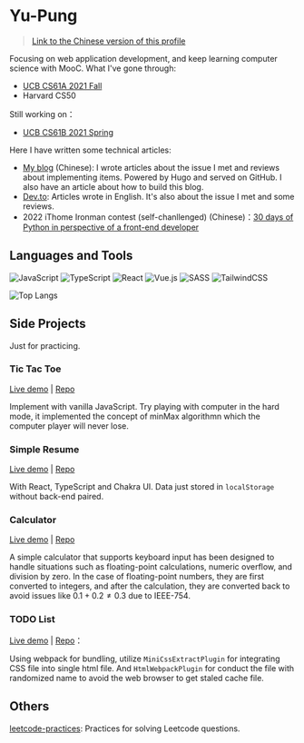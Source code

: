 # Yu-Pung

<!--
**AlliesChen/AlliesChen** is a ✨ _special_ ✨ repository because its `README.md` (this file) appears on your GitHub profile.

Here are some ideas to get you started:

- 🔭 I’m currently working on ...
- 🌱 I’m currently learning ...
- 👯 I’m looking to collaborate on ...
- 🤔 I’m looking for help with ...
- 💬 Ask me about ...
- 📫 How to reach me: ...
- 😄 Pronouns: ...
- ⚡ Fun fact: ...
-->

> [Link to the Chinese version of this profile](https://github.com/AlliesChen/AlliesChen/blob/main/README_zh-TW.md)

Focusing on web application development, and keep learning computer science with MooC. What I've gone through:

- [UCB CS61A 2021 Fall](https://github.com/AlliesChen/cs61a_fa21)
- Harvard CS50

Still working on：

- [UCB CS61B 2021 Spring](https://github.com/AlliesChen/cs61b-sp21)

Here I have written some technical articles:

- [My blog](https://allieschen.github.io/) (Chinese): I wrote articles about the issue I met and reviews about implementing items. Powered by Hugo and served on GitHub. I also have an article about how to build this blog.
- [Dev.to](https://dev.to/allieschen): Articles wrote in English. It's also about the issue I met and some reviews.
- 2022 iThome Ironman contest (self-chanllenged) (Chinese)：[30 days of Python in perspective of a front-end developer](https://ithelp.ithome.com.tw/users/20151651/ironman/5346)

## Languages and Tools

![JavaScript](https://img.shields.io/badge/javascript-%23323330.svg?style=for-the-badge&logo=javascript&logoColor=%23F7DF1E)
![TypeScript](https://img.shields.io/badge/typescript-%23007ACC.svg?style=for-the-badge&logo=typescript&logoColor=white)
![React](https://img.shields.io/badge/react-%2320232a.svg?style=for-the-badge&logo=react&logoColor=%2361DAFB)
![Vue.js](https://img.shields.io/badge/vuejs-%2335495e.svg?style=for-the-badge&logo=vuedotjs&logoColor=%234FC08D)
![SASS](https://img.shields.io/badge/SASS-hotpink.svg?style=for-the-badge&logo=SASS&logoColor=white)
![TailwindCSS](https://img.shields.io/badge/tailwindcss-%2338B2AC.svg?style=for-the-badge&logo=tailwind-css&logoColor=white)

![Top Langs](https://github-readme-stats.vercel.app/api/top-langs/?username=allieschen&layout=compact&theme=tokyonight)

## Side Projects

Just for practicing.

### Tic Tac Toe

[Live demo](https://allieschen.github.io/tic-tac-toe/) | [Repo](https://github.com/AlliesChen/tic-tac-toe)

Implement with vanilla JavaScript. Try playing with computer in the hard mode, it implemented the concept of minMax algorithmn which the computer player will never lose.

### Simple Resume

[Live demo](https://allieschen.github.io/simple-resume-react/) | [Repo](https://github.com/AlliesChen/simple-resume-react)

With React, TypeScript and Chakra UI. Data just stored in `localStorage` without back-end paired.

### Calculator

[Live demo](https://allieschen.github.io/calculator/) | [Repo](https://github.com/AlliesChen/calculator)

A simple calculator that supports keyboard input has been designed to handle situations such as floating-point calculations, numeric overflow, and division by zero. In the case of floating-point numbers, they are first converted to integers, and after the calculation, they are converted back to avoid issues like $0.1 + 0.2 \neq 0.3$ due to IEEE-754.

### TODO List

[Live demo](https://allieschen.github.io/todolist/) | [Repo](https://github.com/AlliesChen/todolist)：

Using webpack for bundling, utilize `MiniCssExtractPlugin` for integrating CSS file into single html file. And `HtmlWebpackPlugin` for conduct the file with randomized name to avoid the web browser to get staled cache file.

## Others

[leetcode-practices](https://github.com/AlliesChen/leetcode-practices): Practices for solving Leetcode questions.
